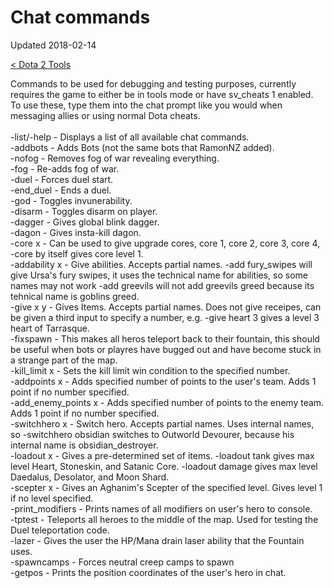 # Chat commands

Updated 2018-02-14

[< Dota 2 Tools][0]

Commands to be used for debugging and testing purposes, currently requires the game to either be in tools mode or have sv_cheats 1 enabled. To use these, type them into the chat prompt like you would when messaging allies or using normal Dota cheats.
<br>
<br>
-list/-help - Displays a list of all available chat commands.
<br>
-addbots - Adds Bots (not the same bots that RamonNZ added).
<br>
-nofog - Removes fog of war revealing everything.
<br>
-fog - Re-adds fog of war.
<br>
-duel - Forces duel start.
<br>
-end_duel - Ends a duel.
<br>
-god - Toggles invunerability.
<br>
-disarm - Toggles disarm on player.
<br>
-dagger - Gives global blink dagger.
<br>
-dagon - Gives insta-kill dagon.
<br>
-core x - Can be used to give upgrade cores, core 1, core 2, core 3, core 4, -core by itself gives core level 1.
<br>
-addability x - Give abilities. Accepts partial names. -add fury_swipes will give Ursa's fury swipes, it uses the technical name for abilities, so some names may not work -add greevils will not add greevils greed because its tehnical name is goblins greed.
<br>
-give x y - Gives Items. Accepts partial names. Does not give receipes, can be given a third input to specify a number, e.g. -give heart 3 gives a level 3 heart of Tarrasque.
<br>
-fixspawn - This makes all heros teleport back to their fountain, this should be useful when bots or playres have bugged out and have become stuck in a strange part of the map.
<br>
-kill_limit x - Sets the kill limit win condition to the specified number.
<br>
-addpoints x - Adds specified number of points to the user's team. Adds 1 point if no number specified.
<br>
-add_enemy_points x - Adds specified number of points to the enemy team. Adds 1 point if no number specified.
<br>
-switchhero x - Switch hero. Accepts partial names. Uses internal names, so -switchhero obsidian switches to Outworld Devourer, because his internal name is obsidian_destroyer.
<br>
-loadout x - Gives a pre-determined set of items. -loadout tank gives max level Heart, Stoneskin, and Satanic Core. -loadout damage gives max level Daedalus, Desolator, and Moon Shard.
<br>
-scepter x - Gives an Aghanim's Scepter of the specified level. Gives level 1 if no level specified.
<br>
-print_modifiers - Prints names of all modifiers on user's hero to console.
<br>
-tptest - Teleports all heroes to the middle of the map. Used for testing the Duel teleportation code.
<br>
-lazer - Gives the user the HP/Mana drain laser ability that the Fountain uses.
<br>
-spawncamps - Forces neutral creep camps to spawn
<br>
-getpos - Prints the position coordinates of the user's hero in chat.

[0]: README.md

